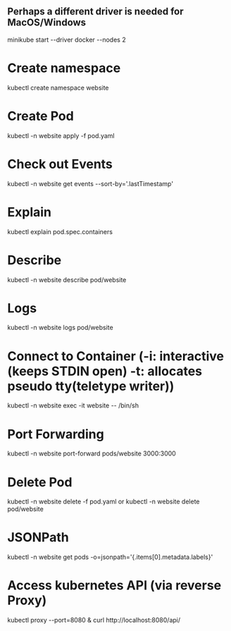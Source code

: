 ## Perhaps a different driver is needed for MacOS/Windows
minikube start --driver docker --nodes 2

# Create namespace 
kubectl create namespace website

# Create Pod
kubectl -n website apply -f pod.yaml

# Check out Events
kubectl -n website get events --sort-by='.lastTimestamp'

# Explain
kubectl explain pod.spec.containers

# Describe 
kubectl -n website describe pod/website

# Logs
kubectl -n website logs pod/website

# Connect to Container (-i: interactive (keeps STDIN open) -t: allocates pseudo tty(teletype writer))
kubectl -n website exec -it website -- /bin/sh

# Port Forwarding
kubectl -n website port-forward pods/website 3000:3000

# Delete Pod
kubectl -n website delete -f pod.yaml
or
kubectl -n website delete pod/website

# JSONPath
kubectl -n website get pods -o=jsonpath='{.items[0].metadata.labels}'

# Access kubernetes API (via reverse Proxy)
kubectl proxy --port=8080 & 
curl http://localhost:8080/api/

